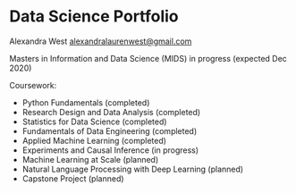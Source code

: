 # Data Science Portfolio

Alexandra West
alexandralaurenwest@gmail.com

Masters in Information and Data Science (MIDS) in progress (expected Dec 2020)

Coursework:
- Python Fundamentals (completed)
- Research Design and Data Analysis (completed)
- Statistics for Data Science (completed)
- Fundamentals of Data Engineering (completed)
- Applied Machine Learning (completed)
- Experiments and Causal Inference (in progress)
- Machine Learning at Scale (planned)
- Natural Language Processing with Deep Learning (planned)
- Capstone Project (planned)
